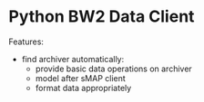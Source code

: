 # Python BW2 Data Client

Features:
- find archiver automatically:
    - provide basic data operations on archiver
    - model after sMAP client
    - format data appropriately
